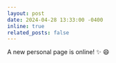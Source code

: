 ```yaml
---
layout: post
date: 2024-04-28 13:33:00 -0400
inline: true
related_posts: false
---
```


A new personal page is online! :sparkles: :smile:
